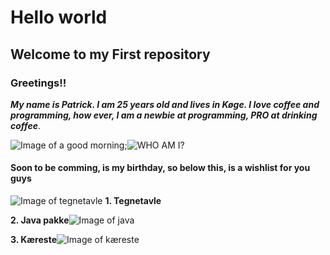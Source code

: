 # Hello world #
## **Welcome to my First repository** ##
### Greetings!! ###
***My name is Patrick. I am 25 years old and lives in Køge.
I love coffee and programming, how ever, I am a newbie at programming, PRO at drinking coffee***.

![Image of a good morning](https://media2.giphy.com/media/f3FoIzAbLy5sA/200.webp?cid=790b76112e0c7125eea97e9fff91e3bb99d690c3b461e78a&rid=200.webp);![WHO AM I?](https://media2.giphy.com/media/l1KVb2dUcmuGG4tby/100.webp?cid=790b761126f7c59f189f294a3d345d3daf829b9453863189&rid=100.webp)

#### Soon to be comming, is my birthday, so below this, is a wishlist for you guys ####

![Image of tegnetavle](https://www.pricerunner.dk/product/640x640/1868934762/Wacom-Intuos-Small.jpg?c=0.7)
**1. Tegnetavle**

**2. Java pakke**![Image of java](https://static.javatpoint.com/images/core/java-features.png)

**3. Kæreste**![Image of kæreste](https://www.40plus.dk/images_v2/find-en-kaereste.jpg)
